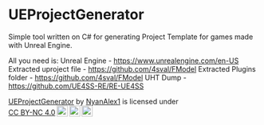 # UEProjectGenerator

Simple tool written on C# for generating Project Template for games made with Unreal Engine.

All you need is:
Unreal Engine - https://www.unrealengine.com/en-US
Extracted uproject file - https://github.com/4sval/FModel
Extracted Plugins folder - https://github.com/4sval/FModel
UHT Dump - https://github.com/UE4SS-RE/RE-UE4SS

<p xmlns:cc="http://creativecommons.org/ns#" xmlns:dct="http://purl.org/dc/terms/"><a property="dct:title" rel="cc:attributionURL" href="https://github.com/NyanAlex/UEProjectGenerator">UEProjectGenerator</a> by <a rel="cc:attributionURL dct:creator" property="cc:attributionName" href="https://github.com/NyanAlex">NyanAlex1</a> is licensed under <a href="https://creativecommons.org/licenses/by-nc/4.0/?ref=chooser-v1" target="_blank" rel="license noopener noreferrer" style="display:inline-block;">CC BY-NC 4.0<img style="height:22px!important;margin-left:3px;vertical-align:text-bottom;" src="https://mirrors.creativecommons.org/presskit/icons/cc.svg?ref=chooser-v1" alt=""><img style="height:22px!important;margin-left:3px;vertical-align:text-bottom;" src="https://mirrors.creativecommons.org/presskit/icons/by.svg?ref=chooser-v1" alt=""><img style="height:22px!important;margin-left:3px;vertical-align:text-bottom;" src="https://mirrors.creativecommons.org/presskit/icons/nc.svg?ref=chooser-v1" alt=""></a></p>
